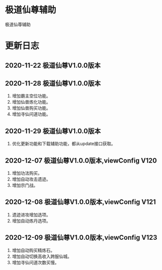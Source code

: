 # 极道仙尊辅助
极道仙尊辅助

# 更新日志
## 2020-11-22 极道仙尊V1.0.0版本

## 2020-11-28 极道仙尊V1.0.0版本
1. 增加霸主空位功能。
2. 增加仙兽炼化功能。
3. 增加仙兽购买功能。
4. 增加寻仙问道功能。

## 2020-11-29 极道仙尊V1.0.0版本
1. 优化更新功能和下载辅助功能，都从update接口获取。

## 2020-12-07 极道仙尊V1.0.0版本,viewConfig V120
1. 增加功法购买。
2. 增加自动攻击遗迹。
3. 增加宗门战。

## 2020-12-08 极道仙尊V1.0.0版本,viewConfig V121
1. 遗迹进攻增加选项。
2. 增加自动炼丹选项。

## 2020-12-09 极道仙尊V1.0.0版本,viewConfig V123
1. 增加自动购买精炼石。
2. 增加自动切换高收入跨服仙城。
3. 增加寻仙问道次数买慢。